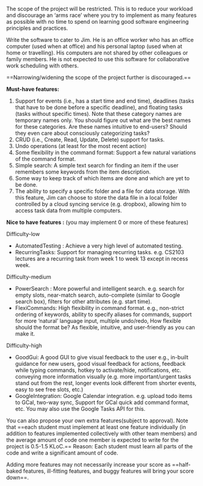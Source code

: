 The scope of the project will be restricted. This is to reduce your workload and discourage an ‘arms race’ where you try to implement as many features as possible with no time to spend on learning good software engineering principles and practices.

Write the software to cater to Jim. He is an office worker who has an office computer (used when at office) and his personal laptop (used when at home or travelling). His computers are not shared by other colleagues or family members. He is not expected to use this software for collaborative work scheduling with others.

==Narrowing/widening the scope of the project further is discouraged.==

**Must-have features:**

1.  Support for events (i.e., has a start time and end time), deadlines (tasks that have to be done before a specific deadline), and floating tasks (tasks without specific times). Note that these category names are temporary names only. You should figure out what are the best names for these categories. Are these names intuitive to end-users? Should they even care about consciously categorizing tasks?
2.  CRUD (i.e., Create, Read, Update, Delete) support for tasks.
3.  Undo operations (at least for the most recent action)
4.  Some flexibility in the command format: Support a few natural variations of the command format.
5.  Simple search: A simple text search for finding an item if the user remembers some keywords from the item description.
6.  Some way to keep track of which items are done and which are yet to be done.
7.  The ability to specify a specific folder and a file for data storage. With this feature, Jim can choose to store the data file in a local folder controlled by a cloud syncing service (e.g. dropbox), allowing him to access task data from multiple computers.

**Nice to have features :** (you may implement 0 or more of these features)

Difficulty-low

*   AutomatedTesting : Achieve a very high level of automated testing.
*   RecurringTasks: Support for managing recurring tasks. e.g. CS2103 lectures are a recurring task from week 1 to week 13 except in recess week.

Difficulty-medium

*   PowerSearch : More powerful and intelligent search. e.g. search for empty slots, near-match search, auto-complete (similar to Google search box), filters for other attributes (e.g. start time).
*   FlexiCommands: High flexibility in command format. e.g., non-strict ordering of keywords, ability to specify aliases for commands, support for more ‘natural’ language input, multiple undo/redo, How flexible should the format be? As flexible, intuitive, and user-friendly as you can make it.

Difficulty-high

*   GoodGui: A good GUI to give visual feedback to the user e.g., in-built guidance for new users, good visual feedback for actions, feedback while typing commands, hotkey to activate/hide, notifications, etc. conveying more information visually (e.g. more important/urgent tasks stand out from the rest, longer events look different from shorter events, easy to see free slots, etc.)
*   GoogleIntegration: Google Calendar integration. e.g. upload todo items to GCal, two-way sync, Support for GCal quick add command format, etc. You may also use the Google Tasks API for this.

You can also propose your own extra features(subject to approval). Note that ==each student must implement at least one feature individually (in addition to features implemented collectively with other team members) and the average amount of code one member is expected to write for the project is 0.5-1.5 KLoC.== Reason: Each student must learn all parts of the code and write a significant amount of code.

Adding more features may not necessarily increase your score as ==half-baked features, ill-fitting features, and buggy features will bring your score down==.

